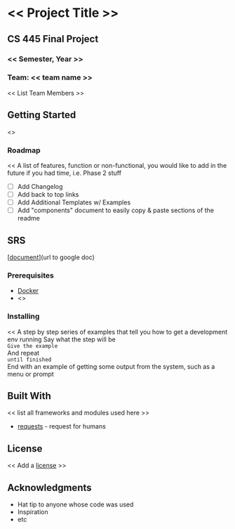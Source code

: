 # << Project Title >>
## CS 445 Final Project
### << Semester, Year >>

### Team: << team name >>
<< List Team Members >>

## Getting Started
<<One paragraph of project description goes here>>

### Roadmap
  <<
A list of features, function or non-functional, you would like to add in the future if you had time, i.e. Phase 2 stuff
- [ ] Add Changelog
- [ ] Add back to top links
- [ ] Add Additional Templates w/ Examples
- [ ] Add "components" document to easily copy & paste sections of the readme
  >>
  
## SRS
[[document](https://docs.google.com/document/d/1vp6U_T2O5XnSDwcmeQRHlv02YtWfmNAtFRZirpYPtFM/edit?tab=t.0)](url to google doc)
  
### Prerequisites
* [Docker](https://www.docker.com/)
* <<any additional software. Be specific about versions.>>

### Installing
<<
 A step by step series of examples that tell you how to get a development env running
Say what the step will be  
`Give the example`  
And repeat  
`until finished`  
End with an example of getting some output from the system, such as a menu or prompt
>>

## Built With
 << list all frameworks and modules used here >>
* [requests](https://docs.python-requests.org/en/latest/user/quickstart/#make-a-request) - request for humans

## License
<< Add a [license](https://choosealicense.com/) >>

## Acknowledgments
* Hat tip to anyone whose code was used
* Inspiration
* etc
